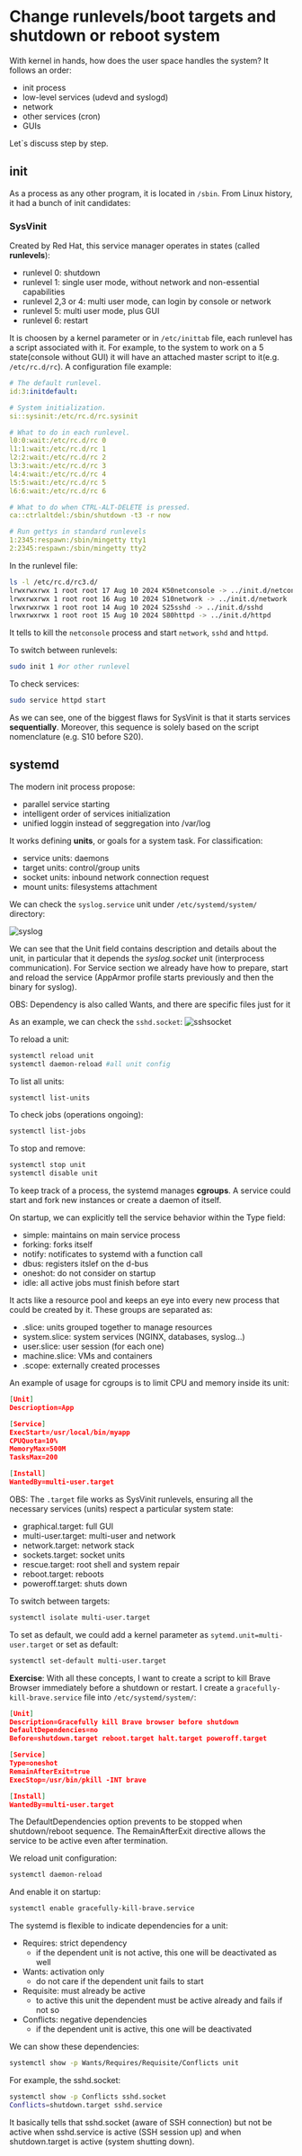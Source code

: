 # Change runlevels/boot targets and shutdown or reboot system

With kernel in hands, how does the user space handles the system?
It follows an order:
- init process
- low-level services (udevd and syslogd)
- network
- other services (cron)
- GUIs


Let`s discuss step by step.

## init

As a process as any other program, it is located in ```/sbin```. From Linux history, it had a bunch of init candidates:

### SysVinit

Created by Red Hat, this service manager operates in states (called **runlevels**):
- runlevel 0: shutdown
- runlevel 1: single user mode, without network and non-essential capabilities
- runlevel 2,3 or 4: multi user mode, can login by console or network
- runlevel 5: multi user mode, plus GUI
- runlevel 6: restart

It is choosen by a kernel parameter or in ```/etc/inittab``` file, each runlevel has a script associated with it. For example, to the system to work on a 5 state(console without GUI) it will have an attached master script to it(e.g. ```/etc/rc.d/rc```). A configuration file example:

```yml
# The default runlevel.
id:3:initdefault:

# System initialization.
si::sysinit:/etc/rc.d/rc.sysinit

# What to do in each runlevel.
l0:0:wait:/etc/rc.d/rc 0
l1:1:wait:/etc/rc.d/rc 1
l2:2:wait:/etc/rc.d/rc 2
l3:3:wait:/etc/rc.d/rc 3
l4:4:wait:/etc/rc.d/rc 4
l5:5:wait:/etc/rc.d/rc 5
l6:6:wait:/etc/rc.d/rc 6

# What to do when CTRL-ALT-DELETE is pressed.
ca::ctrlaltdel:/sbin/shutdown -t3 -r now

# Run gettys in standard runlevels
1:2345:respawn:/sbin/mingetty tty1
2:2345:respawn:/sbin/mingetty tty2
``` 

In the runlevel file:

```bash
ls -l /etc/rc.d/rc3.d/
lrwxrwxrwx 1 root root 17 Aug 10 2024 K50netconsole -> ../init.d/netconsole
lrwxrwxrwx 1 root root 16 Aug 10 2024 S10network -> ../init.d/network
lrwxrwxrwx 1 root root 14 Aug 10 2024 S25sshd -> ../init.d/sshd
lrwxrwxrwx 1 root root 15 Aug 10 2024 S80httpd -> ../init.d/httpd
```

It tells to kill the ```netconsole``` process and start ```network```, ```sshd``` and ```httpd```.

To switch between runlevels:
```bash
sudo init 1 #or other runlevel
```

To check services:
```bash
sudo service httpd start
```

As we can see, one of the biggest flaws for SysVinit is that it starts services **sequentially**. Moreover, this sequence is solely based on the script nomenclature (e.g. S10 before S20).

## systemd

The modern init process propose:
- parallel service starting
- intelligent order of services initialization
- unified loggin instead of seggregation into /var/log

It works defining **units**, or goals for a system task. For classification:
- service units: daemons
- target units: control/group units
- socket units: inbound network connection request
- mount units: filesystems attachment

We can check the ```syslog.service``` unit under ```/etc/systemd/system/``` directory:

![syslog](../images/syslog.png)

We can see that the Unit field contains description and details about the unit, in particular that it depends the *syslog.socket* unit (interprocess communication). For Service section we already have how to prepare, start and reload the service (AppArmor profile starts previously and then the binary for syslog).

OBS: Dependency is also called Wants, and there are specific files just for it

As an example, we can check the ```sshd.socket```:
![sshsocket](../images/sshsocket.png)


To reload a unit:
```bash
systemctl reload unit
systemctl daemon-reload #all unit config
```

To list all units:
```bash
systemctl list-units
```

To check jobs (operations ongoing):
```bash
systemctl list-jobs
```

To stop and remove:
```bash
systemctl stop unit
systemctl disable unit
```

To keep track of a process, the systemd manages **cgroups**. A service could start and fork new instances or create a daemon of itself.

On startup, we can explicitly tell the service behavior within the Type field:
- simple: maintains on main service process
- forking: forks itself
- notify: notificates to systemd with a function call
- dbus: registers itslef on the d-bus
- oneshot: do not consider on startup
- idle: all active jobs must finish before start


It acts like a resource pool and keeps an eye into every new process that could be created by it. These groups are separated as:
* .slice: units grouped together to manage resources
* system.slice: system services (NGINX, databases, syslog...)
* user.slice: user session (for each one)
* machine.slice: VMs and containers
* .scope: externally created processes


An example of usage for cgroups is to limit CPU and memory inside its unit:
```json
[Unit]
Descrioption=App

[Service]
ExecStart=/usr/local/bin/myapp
CPUQuota=10%
MemoryMax=500M
TasksMax=200

[Install]
WantedBy=multi-user.target
```

OBS: The ```.target``` file works as SysVinit runlevels, ensuring all the necessary services (units) respect a particular system state:
- graphical.target: full GUI
- multi-user.target: multi-user and network
- network.target: network stack
- sockets.target: socket units
- rescue.target: root shell and system repair
- reboot.target: reboots
- poweroff.target: shuts down

To switch between targets:
```bash
systemctl isolate multi-user.target
```

To set as default, we could add a kernel parameter as ```sytemd.unit=multi-user.target``` or set as default:
```bash
systemctl set-default multi-user.target
```


**Exercise**: With all these concepts, I want to create a script to kill Brave Browser immediately before a shutdown or restart. I create a ```gracefully-kill-brave.service``` file into ```/etc/systemd/system/```:
```json
[Unit]
Description=Gracefully kill Brave browser before shutdown
DefaultDependencies=no
Before=shutdown.target reboot.target halt.target poweroff.target

[Service]
Type=oneshot
RemainAfterExit=true
ExecStop=/usr/bin/pkill -INT brave

[Install]
WantedBy=multi-user.target
```

The DefaultDependencies option prevents to be stopped when shutdown/reboot sequence.
The RemainAfterExit directive allows the service to be active even after termination.

We reload unit configuration:
```bash
systemctl daemon-reload
```

And enable it on startup:
```bash
systemctl enable gracefully-kill-brave.service
```

The systemd is flexible to indicate dependencies for a unit:
- Requires: strict dependency
  - if the dependent unit is not active, this one will be deactivated as well
- Wants: activation only
  - do not care if the dependent unit fails to start
- Requisite: must already be active
  - to active this unit the dependent must be active already and fails if not so
- Conflicts: negative dependencies
  - if the dependent unit is active, this one will be deactivated
  
We can show these dependencies:
```bash
systemctl show -p Wants/Requires/Requisite/Conflicts unit
```

For example, the sshd.socket:
```bash
systemctl show -p Conflicts sshd.socket
Conflicts=shutdown.target sshd.service
```

It basically tells that sshd.socket (aware of SSH connection) but not be active when sshd.service is active (SSH session up) and when shutdown.target is active (system shutting down).



